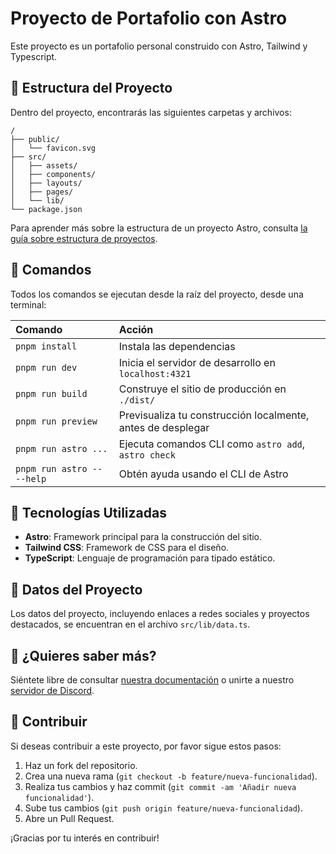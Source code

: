 # Proyecto de Portafolio con Astro

Este proyecto es un portafolio personal construido con Astro, Tailwind y Typescript.

## 🚀 Estructura del Proyecto

Dentro del proyecto, encontrarás las siguientes carpetas y archivos:

```text
/
├── public/
│   └── favicon.svg
├── src/
│   ├── assets/
│   ├── components/
│   ├── layouts/
│   ├── pages/
│   └── lib/
└── package.json
```

Para aprender más sobre la estructura de un proyecto Astro, consulta [la guía sobre estructura de proyectos](https://docs.astro.build/en/basics/project-structure/).

## 🧞 Comandos

Todos los comandos se ejecutan desde la raíz del proyecto, desde una terminal:

| Comando                   | Acción                                           |
| :------------------------ | :----------------------------------------------- |
| `pnpm install`             | Instala las dependencias                         |
| `pnpm run dev`             | Inicia el servidor de desarrollo en `localhost:4321` |
| `pnpm run build`           | Construye el sitio de producción en `./dist/`    |
| `pnpm run preview`         | Previsualiza tu construcción localmente, antes de desplegar |
| `pnpm run astro ...`       | Ejecuta comandos CLI como `astro add`, `astro check` |
| `pnpm run astro -- --help` | Obtén ayuda usando el CLI de Astro               |

## 🌟 Tecnologías Utilizadas

- **Astro**: Framework principal para la construcción del sitio.
- **Tailwind CSS**: Framework de CSS para el diseño.
- **TypeScript**: Lenguaje de programación para tipado estático.

## 📂 Datos del Proyecto

Los datos del proyecto, incluyendo enlaces a redes sociales y proyectos destacados, se encuentran en el archivo `src/lib/data.ts`.

## 👀 ¿Quieres saber más?

Siéntete libre de consultar [nuestra documentación](https://docs.astro.build) o unirte a nuestro [servidor de Discord](https://astro.build/chat).

## 🤝 Contribuir

Si deseas contribuir a este proyecto, por favor sigue estos pasos:

1. Haz un fork del repositorio.
2. Crea una nueva rama (`git checkout -b feature/nueva-funcionalidad`).
3. Realiza tus cambios y haz commit (`git commit -am 'Añadir nueva funcionalidad'`).
4. Sube tus cambios (`git push origin feature/nueva-funcionalidad`).
5. Abre un Pull Request.

¡Gracias por tu interés en contribuir!
